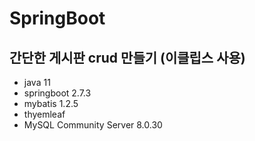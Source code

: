 # SpringBoot
## 간단한 게시판 crud 만들기 (이클립스 사용)
- java 11
- springboot 2.7.3
- mybatis 1.2.5 
- thyemleaf
- MySQL Community Server 8.0.30
